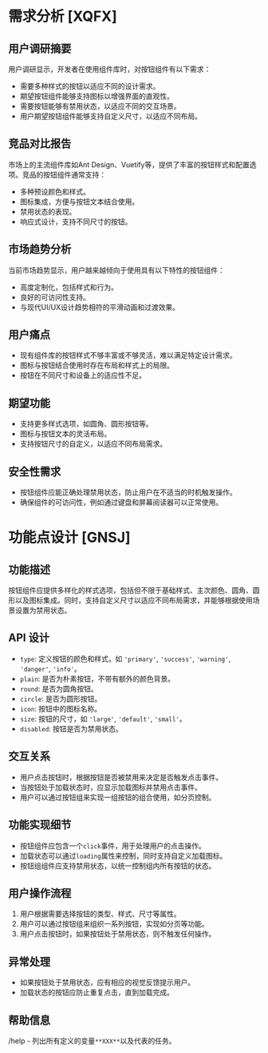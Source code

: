 <!--
 * @Author: 陈超龙 <112032803@qq.com>
 * @Date: 2024-06-16 07:24:48
 * @LastEditors: 陈超龙
 * @LastEditTime: 2024-06-16 07:24:53
 * @FilePath: \diy-element\packages\components\Button\doc.md
 * @Version: 
 * @Description: 
 * 
-->
# 需求分析 [XQFX]

## 用户调研摘要
用户调研显示，开发者在使用组件库时，对按钮组件有以下需求：
- 需要多种样式的按钮以适应不同的设计需求。
- 期望按钮组件能够支持图标以增强界面的直观性。
- 需要按钮能够有禁用状态，以适应不同的交互场景。
- 用户期望按钮组件能够支持自定义尺寸，以适应不同布局。

## 竞品对比报告
市场上的主流组件库如Ant Design、Vuetify等，提供了丰富的按钮样式和配置选项。竞品的按钮组件通常支持：
- 多种预设颜色和样式。
- 图标集成，方便与按钮文本结合使用。
- 禁用状态的表现。
- 响应式设计，支持不同尺寸的按钮。

## 市场趋势分析
当前市场趋势显示，用户越来越倾向于使用具有以下特性的按钮组件：
- 高度定制化，包括样式和行为。
- 良好的可访问性支持。
- 与现代UI/UX设计趋势相符的平滑动画和过渡效果。

## 用户痛点
- 现有组件库的按钮样式不够丰富或不够灵活，难以满足特定设计需求。
- 图标与按钮结合使用时存在布局和样式上的局限。
- 按钮在不同尺寸和设备上的适应性不足。

## 期望功能
- 支持更多样式选项，如圆角、圆形按钮等。
- 图标与按钮文本的灵活布局。
- 支持按钮尺寸的自定义，以适应不同布局需求。

## 安全性需求
- 按钮组件应能正确处理禁用状态，防止用户在不适当的时机触发操作。
- 确保组件的可访问性，例如通过键盘和屏幕阅读器可以正常使用。

# 功能点设计 [GNSJ]

## 功能描述
按钮组件应提供多样化的样式选项，包括但不限于基础样式、主次颜色、圆角、圆形以及图标集成。同时，支持自定义尺寸以适应不同布局需求，并能够根据使用场景设置为禁用状态。

## API 设计
- `type`: 定义按钮的颜色和样式，如 `'primary'`, `'success'`, `'warning'`, `'danger'`, `'info'`。
- `plain`: 是否为朴素按钮，不带有额外的颜色背景。
- `round`: 是否为圆角按钮。
- `circle`: 是否为圆形按钮。
- `icon`: 按钮中的图标名称。
- `size`: 按钮的尺寸，如 `'large'`, `'default'`, `'small'`。
- `disabled`: 按钮是否为禁用状态。

## 交互关系
- 用户点击按钮时，根据按钮是否被禁用来决定是否触发点击事件。
- 当按钮处于加载状态时，应显示加载图标并禁用点击事件。
- 用户可以通过按钮组来实现一组按钮的组合使用，如分页控制。

## 功能实现细节
- 按钮组件应包含一个`click`事件，用于处理用户的点击操作。
- 加载状态可以通过`loading`属性来控制，同时支持自定义加载图标。
- 按钮组组件应支持禁用状态，以统一控制组内所有按钮的状态。

## 用户操作流程
1. 用户根据需要选择按钮的类型、样式、尺寸等属性。
2. 用户可以通过按钮组来组织一系列按钮，实现如分页等功能。
3. 用户点击按钮时，如果按钮处于禁用状态，则不触发任何操作。

## 异常处理
- 如果按钮处于禁用状态，应有相应的视觉反馈提示用户。
- 加载状态的按钮应防止重复点击，直到加载完成。

## 帮助信息
/help - 列出所有定义的变量`**XXX**`以及代表的任务。